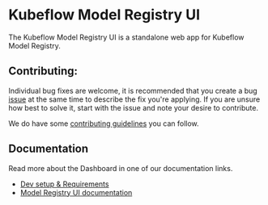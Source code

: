[contributing guidelines]: CONTRIBUTING.md
[Dev setup & Requirements]: docs/dev-setup.md
[Model Registry UI documentation]: docs/README.md
[issue]: https://github.com/kubeflow/model-registry/issues/new/choose

# Kubeflow Model Registry UI

The Kubeflow Model Registry UI is a standalone web app for Kubeflow Model Registry.

## Contributing:

Individual bug fixes are welcome, it is recommended that you create a bug [issue] at the same time to describe the fix you're applying. If you are unsure how best to solve it, start with the issue and note your desire to contribute.

We do have some [contributing guidelines] you can follow.

## Documentation

Read more about the Dashboard in one of our documentation links.

* [Dev setup & Requirements]
* [Model Registry UI documentation]
